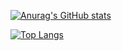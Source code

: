 [![Anurag's GitHub stats](https://github-readme-stats.vercel.app/api?username=leossm-creator)](https://github.com/anuraghazra/github-readme-stats)

[![Top Langs](https://github-readme-stats.vercel.app/api/top-langs/?username=anuraghazra)](https://github.com/anuraghazra/github-readme-stats)

